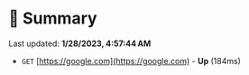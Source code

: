 # 📖 Summary
Last updated: **1/28/2023, 4:57:44 AM**

- `GET` [https://google.com](https://google.com) - **Up** (184ms)
